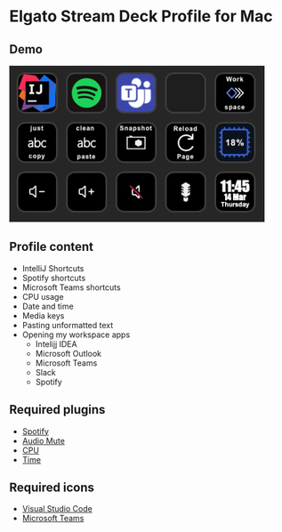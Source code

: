 # Elgato Stream Deck Profile for Mac

## Demo
![alt text](https://github.com/Hakky54/stream-deck-profile/blob/master/images/demo.gif?raw=true)

## Profile content
- IntelliJ Shortcuts
- Spotify shortcuts
- Microsoft Teams shortcuts
- CPU usage
- Date and time
- Media keys
- Pasting unformatted text
- Opening my workspace apps
  - Intelijj IDEA
  - Microsoft Outlook
  - Microsoft Teams
  - Slack
  - Spotify

## Required plugins
- [Spotify](https://marketplace.elgato.com/product/spotify-macos-17f49e8b-09a0-4209-95ed-6dee2469f97b)
- [Audio Mute](https://marketplace.elgato.com/product/audio-mute-705c5433-1e05-4d8a-844f-b5914b7f642f)
- [CPU](https://marketplace.elgato.com/product/cpu-58f3a1f4-dd4d-43bb-9b79-ec95700568a4)
- [Time](https://marketplace.elgato.com/product/time-3620b21e-aaaa-44b8-90d4-ed549dde4356)

## Required icons
- [Visual Studio Code](https://marketplace.elgato.com/product/visual-studio-code-icons-e92a47ad-24d6-4f48-8efb-480c359739a6)
- [Microsoft Teams](https://marketplace.elgato.com/product/teams-b635529c-dc99-4616-b8a4-39a8130fbd44)
